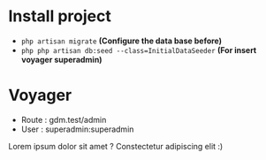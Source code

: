 # Install project
- `php artisan migrate` **(Configure the data base before)**
- `php php artisan db:seed --class=InitialDataSeeder` **(For insert voyager superadmin)**

# Voyager
- Route : gdm.test/admin
- User  : superadmin:superadmin

Lorem ipsum dolor sit amet ?
Constectetur adipiscing elit :)